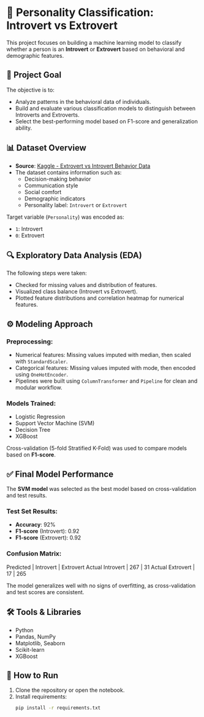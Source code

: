 # 🧠 Personality Classification: Introvert vs Extrovert

This project focuses on building a machine learning model to classify whether a person is an **Introvert** or **Extrovert** based on behavioral and demographic features.

## 🎯 Project Goal

The objective is to:
- Analyze patterns in the behavioral data of individuals.
- Build and evaluate various classification models to distinguish between Introverts and Extroverts.
- Select the best-performing model based on F1-score and generalization ability.

## 📊 Dataset Overview

- **Source**: [Kaggle - Extrovert vs Introvert Behavior Data](https://www.kaggle.com/datasets/rakeshkapilavai/extrovert-vs-introvert-behavior-data)
- The dataset contains information such as:
  - Decision-making behavior
  - Communication style
  - Social comfort
  - Demographic indicators
  - Personality label: `Introvert` or `Extrovert`

Target variable (`Personality`) was encoded as:
- `1`: Introvert  
- `0`: Extrovert

## 🔍 Exploratory Data Analysis (EDA)

The following steps were taken:
- Checked for missing values and distribution of features.
- Visualized class balance (Introvert vs Extrovert).
- Plotted feature distributions and correlation heatmap for numerical features.

## ⚙️ Modeling Approach

### Preprocessing:
- Numerical features: Missing values imputed with median, then scaled with `StandardScaler`.
- Categorical features: Missing values imputed with mode, then encoded using `OneHotEncoder`.
- Pipelines were built using `ColumnTransformer` and `Pipeline` for clean and modular workflow.

### Models Trained:
- Logistic Regression
- Support Vector Machine (SVM)
- Decision Tree
- XGBoost

Cross-validation (5-fold Stratified K-Fold) was used to compare models based on **F1-score**.

## ✅ Final Model Performance

The **SVM model** was selected as the best model based on cross-validation and test results.

### Test Set Results:
- **Accuracy**: 92%
- **F1-score** (Introvert): 0.92
- **F1-score** (Extrovert): 0.92

### Confusion Matrix:
Predicted
                 |  Introvert | Extrovert
Actual Introvert |     267     | 31
Actual Extrovert |     17      | 265


The model generalizes well with no signs of overfitting, as cross-validation and test scores are consistent.

## 🛠️ Tools & Libraries

- Python
- Pandas, NumPy
- Matplotlib, Seaborn
- Scikit-learn
- XGBoost

## 🚀 How to Run

1. Clone the repository or open the notebook.
2. Install requirements:
   ```bash
   pip install -r requirements.txt



